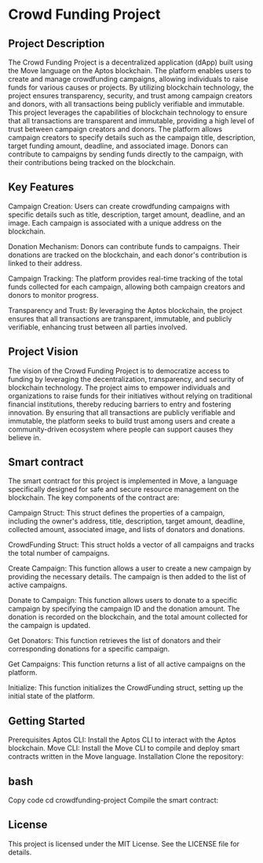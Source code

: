# Crowd Funding Project
## Project Description
The Crowd Funding Project is a decentralized application (dApp) built using the Move language on the Aptos blockchain. The platform enables users to create and manage crowdfunding campaigns, allowing individuals to raise funds for various causes or projects. By utilizing blockchain technology, the project ensures transparency, security, and trust among campaign creators and donors, with all transactions being publicly verifiable and immutable.
This project leverages the capabilities of blockchain technology to ensure that all transactions are transparent and immutable, providing a high level of trust between campaign creators and donors. The platform allows campaign creators to specify details such as the campaign title, description, target funding amount, deadline, and associated image. Donors can contribute to campaigns by sending funds directly to the campaign, with their contributions being tracked on the blockchain.

## Key Features
Campaign Creation: Users can create crowdfunding campaigns with specific details such as title, description, target amount, deadline, and an image. Each campaign is associated with a unique address on the blockchain.

Donation Mechanism: Donors can contribute funds to campaigns. Their donations are tracked on the blockchain, and each donor's contribution is linked to their address.

Campaign Tracking: The platform provides real-time tracking of the total funds collected for each campaign, allowing both campaign creators and donors to monitor progress.

Transparency and Trust: By leveraging the Aptos blockchain, the project ensures that all transactions are transparent, immutable, and publicly verifiable, enhancing trust between all parties involved.

## Project Vision
The vision of the Crowd Funding Project is to democratize access to funding by leveraging the decentralization, transparency, and security of blockchain technology. The project aims to empower individuals and organizations to raise funds for their initiatives without relying on traditional financial institutions, thereby reducing barriers to entry and fostering innovation. By ensuring that all transactions are publicly verifiable and immutable, the platform seeks to build trust among users and create a community-driven ecosystem where people can support causes they believe in.

## Smart contract
The smart contract for this project is implemented in Move, a language specifically designed for safe and secure resource management on the blockchain. The key components of the contract are:

Campaign Struct: This struct defines the properties of a campaign, including the owner's address, title, description, target amount, deadline, collected amount, associated image, and lists of donators and donations.

CrowdFunding Struct: This struct holds a vector of all campaigns and tracks the total number of campaigns.

Create Campaign: This function allows a user to create a new campaign by providing the necessary details. The campaign is then added to the list of active campaigns.

Donate to Campaign: This function allows users to donate to a specific campaign by specifying the campaign ID and the donation amount. The donation is recorded on the blockchain, and the total amount collected for the campaign is updated.

Get Donators: This function retrieves the list of donators and their corresponding donations for a specific campaign.

Get Campaigns: This function returns a list of all active campaigns on the platform.

Initialize: This function initializes the CrowdFunding struct, setting up the initial state of the platform.

## Getting Started
Prerequisites
Aptos CLI: Install the Aptos CLI to interact with the Aptos blockchain.
Move CLI: Install the Move CLI to compile and deploy smart contracts written in the Move language.
Installation
Clone the repository:

## bash
Copy code
cd crowdfunding-project
Compile the smart contract:

## License
This project is licensed under the MIT License. See the LICENSE file for details.
